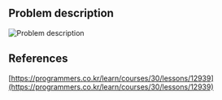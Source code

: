 ## Problem description
![Problem description](./Problem-12939.jpg)

## References
[https://programmers.co.kr/learn/courses/30/lessons/12939](https://programmers.co.kr/learn/courses/30/lessons/12939)
